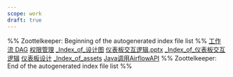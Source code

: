 ```yaml
---
scope: work
draft: true
---
```

%% Zoottelkeeper: Beginning of the autogenerated index file list  %%
 [工作流 DAG](工作流%20DAG.md)
 [权限管理](权限管理.md)
 [_Index_of_设计图](20-工作/DesignDocs/DataFlow/DashBoard/设计图/_Index_of_设计图)
 [仪表板交互逻辑.pptx](_attachments/_Index_of_DashBoard/仪表板交互逻辑.pptx)
 [_Index_of_仪表板交互逻辑](20-工作/DesignDocs/DataFlow/DashBoard/仪表板交互逻辑/_Index_of_仪表板交互逻辑)
 [仪表板设计](仪表板设计.md)
 [_Index_of_assets](20-工作/DesignDocs/DataFlow/DashBoard/assets/_Index_of_assets)
 [Java调用AirflowAPI](Java调用AirflowAPI.md)
%% Zoottelkeeper: End of the autogenerated index file list  %%
